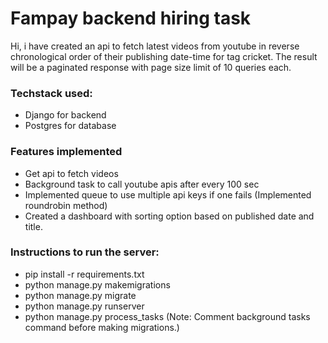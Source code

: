 # Fampay backend hiring task
Hi, i have created an api to fetch latest videos from youtube in reverse chronological order of their publishing date-time for tag cricket. The result will be a paginated response with page size limit of 10 queries each.

### Techstack used:
- Django for backend
- Postgres for database

### Features implemented
- Get api to fetch videos
- Background task to call youtube apis after every 100 sec
- Implemented queue to use multiple api keys if one fails (Implemented roundrobin method)
- Created a dashboard with sorting option based on published date and title.

### Instructions to run the server:
- pip install -r requirements.txt
- python manage.py makemigrations
- python manage.py migrate
- python manage.py runserver
- python manage.py process_tasks
  (Note: Comment background tasks command before making migrations.)